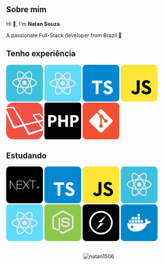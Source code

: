 
## Sobre mim
Hi 👋, I'm **Natan Souza**

A passionate Full-Stack developer from Brazil 🚀

## Tenho experiência
![ReactJS](./icons/reactjs.svg)
![React Native](./icons/react-native.svg)
![TypeScript](./icons/typescript.svg)
![JavaScript](./icons/javascript.svg)
![Laravel](./icons/laravel.svg)
![Php](./icons/php.svg)
![Git](./icons/git.svg)

## Estudando
![Next.js](./icons/nextjs.svg)
![TypeScript](./icons/typescript.svg)
![JavaScript](./icons/javascript.svg)
![ReactJS](./icons/reactjs.svg)
![React Native](./icons/react-native.svg)
![Node.js](./icons/node.svg)
![Socket.io](./icons/socket-io.svg)
![Docker](./icons/docker.svg)

<p align="center" style="margin-top: 30px">
  <img src="https://github-readme-stats.vercel.app/api?username=natan1506&show_icons=true&theme=tokyonight&count_private=true&hide=issues&card_width=500" alt="natan1506">
</p>

<!-- <p align="center">
<a href="https://fb.com/natan souza" target="blank"><img align="center" src="https://cdn.jsdelivr.net/npm/simple-icons@3.0.1/icons/facebook.svg" alt="natan souza" height="20" width="20" /></a>
<a href="https://instagram.com/naatansouza" target="blank"><img align="center" src="https://cdn.jsdelivr.net/npm/simple-icons@3.0.1/icons/instagram.svg" alt="naatansouza" height="20" width="20" /></a>
</p> -->
